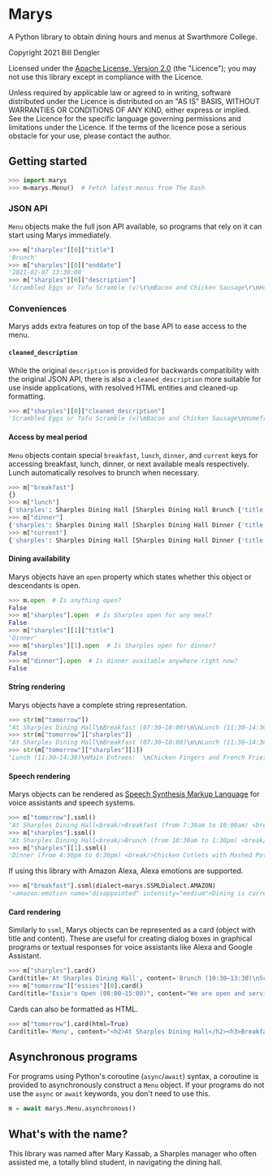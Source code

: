 # Marys
A Python library to obtain dining hours and menus at Swarthmore College.

Copyright 2021 Bill Dengler

Licensed under the [Apache License, Version 2.0](http://www.apache.org/licenses/LICENSE-2.0) (the "Licence");
you may not use this library except in compliance with the Licence.

Unless required by applicable law or agreed to in writing, software
distributed under the Licence is distributed on an "AS IS" BASIS,
WITHOUT WARRANTIES OR CONDITIONS OF ANY KIND, either express or implied.
See the Licence for the specific language governing permissions and
limitations under the Licence.
If the terms of the licence pose a serious obstacle for your use, please contact the author.

## Getting started
``` python console
>>> import marys
>>> m=marys.Menu()  # Fetch latest menus from The Dash
```

### JSON API
`Menu` objects make the full json API available, so programs that rely on it can start using Marys immediately.

```python console
>>> m["sharples"][0]["title"]
'Brunch'
>>> m["sharples"][0]["enddate"]
'2021-02-07 13:30:00'
>>> m["sharples"][0]["description"]
'Scrambled Eggs or Tofu Scramble (v)\r\nBacon and Chicken Sausage\r\nHomefries\r\nButtermilk Biscuits\r\nLentil Stew and Rice (v)\r\nAsparagus\r\nVegan Chili\r\nOatmeal (v)\r\nSpecialty Salad:&nbsp; Spinach and Mandarin Oranges with Raspberry Vinaigrette\r\nGrill Item:&nbsp; Phoenix Sandwiches\r\nDessert:&nbsp; Donuts'
```

### Conveniences
Marys adds extra features on top of the base API to ease access to the menu.

#### `cleaned_description`
While the original `description` is provided for backwards compatibility with the original JSON API, there is also a `cleaned_description` more suitable for use inside applications, with resolved HTML entities and cleaned-up formatting.

```python console
>>> m["sharples"][0]["cleaned_description"]
'Scrambled Eggs or Tofu Scramble (v)\nBacon and Chicken Sausage\nHomefries\nButtermilk Biscuits\nLentil Stew and Rice (v)\nAsparagus\nVegan Chili\nOatmeal (v)\nSpecialty Salad:  Spinach and Mandarin Oranges with Raspberry Vinaigrette\nGrill Item:  Phoenix Sandwiches\nDessert:  Donuts'
```

#### Access by meal period
`Menu` objects contain special `breakfast`, `lunch`, `dinner`, and `current` keys for accessing breakfast, lunch, dinner, or next available meals respectively. Lunch automatically resolves to brunch when necessary.

```python console
>>> m["breakfast"]
{}
>>> m["lunch"]
{'sharples': Sharples Dining Hall [Sharples Dining Hall Brunch {'title': 'Brunch', 'startdate': '2021-02-07 10:30:00', 'enddate': '2021-02-07 13:30:00', 'short_time': '10:30am - 1:30pm', 'description': 'Scrambled Eggs or Tofu Scramble (v)\r\nBacon and Chicken Sausage\r\nHomefries\r\nButtermilk Biscuits\r\nLentil Stew and Rice (v)\r\nAsparagus\r\nVegan Chili\r\nOatmeal (v)\r\nSpecialty Salad:&nbsp; Spinach and Mandarin Oranges with Raspberry Vinaigrette\r\nGrill Item:&nbsp; Phoenix Sandwiches\r\nDessert:&nbsp; Donuts', 'html_description': 'Scrambled Eggs or Tofu Scramble (v)<br />\r\nBacon and Chicken Sausage<br />\r\nHomefries<br />\r\nButtermilk Biscuits<br />\r\nLentil Stew and Rice (v)<br />\r\nAsparagus<br />\r\nVegan Chili<br />\r\nOatmeal (v)<br />\r\nSpecialty Salad:&nbsp; Spinach and Mandarin Oranges with Raspberry Vinaigrette<br />\r\nGrill Item:&nbsp; Phoenix Sandwiches<br />\r\nDessert:&nbsp; Donuts', 'cleaned_description': 'Scrambled Eggs or Tofu Scramble (v)\nBacon and Chicken Sausage\nHomefries\nButtermilk Biscuits\nLentil Stew and Rice (v)\nAsparagus\nVegan Chili\nOatmeal (v)\nSpecialty Salad:  Spinach and Mandarin Oranges with Raspberry Vinaigrette\nGrill Item:  Phoenix Sandwiches\nDessert:  Donuts'}]}
>>> m["dinner"]
{'sharples': Sharples Dining Hall [Sharples Dining Hall Dinner {'title': 'Dinner', 'startdate': '2021-02-07 16:30:00', 'enddate': '2021-02-07 18:30:00', 'short_time': '4:30pm - 6:30pm', 'description': 'Chicken Cutlets with Mashed Potatoes and Gravy\r\nLemony Tofu (v)\r\nPasta with Marinara (v) or Pesto Cream Sauce\r\nSpinach\r\nVegan Chili\r\nSpecialty Salad:&nbsp; Spinach and Mandarin Oranges with Raspberry Vinaigrette\r\nGrill Item:&nbsp; Hot Dogs\r\nDessert:&nbsp; Oreo Cheesecake\r\n\r\n(v) denotes vegan option', 'html_description': 'Chicken Cutlets with Mashed Potatoes and Gravy<br />\r\nLemony Tofu (v)<br />\r\nPasta with Marinara (v) or Pesto Cream Sauce<br />\r\nSpinach<br />\r\nVegan Chili<br />\r\nSpecialty Salad:&nbsp; Spinach and Mandarin Oranges with Raspberry Vinaigrette<br />\r\nGrill Item:&nbsp; Hot Dogs<br />\r\nDessert:&nbsp; Oreo Cheesecake<br />\r\n<br />\r\n<em>(v) denotes vegan option</em>', 'cleaned_description': 'Chicken Cutlets with Mashed Potatoes and Gravy\nLemony Tofu (v)\nPasta with Marinara (v) or Pesto Cream Sauce\nSpinach\nVegan Chili\nSpecialty Salad:  Spinach and Mandarin Oranges with Raspberry Vinaigrette\nGrill Item:  Hot Dogs\nDessert:  Oreo Cheesecake\n\n(v) denotes vegan option'}]}
>>> m["current"]
{'sharples': Sharples Dining Hall [Sharples Dining Hall Dinner {'title': 'Dinner', 'startdate': '2021-02-07 16:30:00', 'enddate': '2021-02-07 18:30:00', 'short_time': '4:30pm - 6:30pm', 'description': 'Chicken Cutlets with Mashed Potatoes and Gravy\r\nLemony Tofu (v)\r\nPasta with Marinara (v) or Pesto Cream Sauce\r\nSpinach\r\nVegan Chili\r\nSpecialty Salad:&nbsp; Spinach and Mandarin Oranges with Raspberry Vinaigrette\r\nGrill Item:&nbsp; Hot Dogs\r\nDessert:&nbsp; Oreo Cheesecake\r\n\r\n(v) denotes vegan option', 'html_description': 'Chicken Cutlets with Mashed Potatoes and Gravy<br />\r\nLemony Tofu (v)<br />\r\nPasta with Marinara (v) or Pesto Cream Sauce<br />\r\nSpinach<br />\r\nVegan Chili<br />\r\nSpecialty Salad:&nbsp; Spinach and Mandarin Oranges with Raspberry Vinaigrette<br />\r\nGrill Item:&nbsp; Hot Dogs<br />\r\nDessert:&nbsp; Oreo Cheesecake<br />\r\n<br />\r\n<em>(v) denotes vegan option</em>', 'cleaned_description': 'Chicken Cutlets with Mashed Potatoes and Gravy\nLemony Tofu (v)\nPasta with Marinara (v) or Pesto Cream Sauce\nSpinach\nVegan Chili\nSpecialty Salad:  Spinach and Mandarin Oranges with Raspberry Vinaigrette\nGrill Item:  Hot Dogs\nDessert:  Oreo Cheesecake\n\n(v) denotes vegan option'}]}
```

#### Dining availability
Marys objects have an `open` property which states whether this object or descendants is open.

``` python console
>>> m.open  # Is anything open?
False
>>> m["sharples"].open  # Is Sharples open for any meal?
False
>>> m["sharples"][1]["title"]
'Dinner'
>>> m["sharples"][1].open  # Is Sharples open for dinner?
False
>>> m["dinner"].open  # Is dinner available anywhere right now?
False
```

#### String rendering
Marys objects have a complete string representation.

```python console
>>> str(m["tomorrow"])
"At Sharples Dining Hall\nBreakfast (07:30–10:00)\n\nLunch (11:30–14:30)\nMain Entrees:  \nChicken Fingers and French Fries\nVegetable Lo Mein\nHomestyle Tofu with Green Beans and Rice\nCorn\nSoups:  Garden Vegetable (v), Chicken Noodle\nSpecialty Salad:  Coleslaw\nGrill Offering:  Black Bean Burger, Cheeseburger\nDessert:  Hope's Homestyle Cookies, and Our Own Vegan Banana Chocolate Chip Cookies\n\n(v) indicates vegan option\nDinner (16:30–20:00)\nMain Entrees: \nTilapia with Seafood Sauce\nRice Pilaf (v)\nButternut Sage Orzo (v)\nSeitan Chimichurri (v)\nAsparagus\nSoups:  Garden Vegetable (v), Chicken Noodle\nSpecialty Salad:  Coleslaw\nGrill Offering:  Turkey Burgers, with or without Cheese\nDessert:  Strawberry Cheesecake\n\n(v) indicates vegan option\n\nAt Essie Mae's\nEssie's Open (08:00–15:00)\nWe are open and serving Breakfast and Lunch. We have a wide variety of snacks and Drinks available for purchase. \nDeli Lunch Special:\nCorned Beef Reuben Sandwich served with French fries and a choice of drink. \nFor the Safety of our Customers and Staff Essie's will remain takeout only until further notice.\n\n"
>>> str(m["tomorrow"]["sharples"])
"At Sharples Dining Hall\nBreakfast (07:30–10:00)\n\nLunch (11:30–14:30)\nMain Entrees:  \nChicken Fingers and French Fries\nVegetable Lo Mein\nHomestyle Tofu with Green Beans and Rice\nCorn\nSoups:  Garden Vegetable (v), Chicken Noodle\nSpecialty Salad:  Coleslaw\nGrill Offering:  Black Bean Burger, Cheeseburger\nDessert:  Hope's Homestyle Cookies, and Our Own Vegan Banana Chocolate Chip Cookies\n\n(v) indicates vegan option\nDinner (16:30–20:00)\nMain Entrees: \nTilapia with Seafood Sauce\nRice Pilaf (v)\nButternut Sage Orzo (v)\nSeitan Chimichurri (v)\nAsparagus\nSoups:  Garden Vegetable (v), Chicken Noodle\nSpecialty Salad:  Coleslaw\nGrill Offering:  Turkey Burgers, with or without Cheese\nDessert:  Strawberry Cheesecake\n\n(v) indicates vegan option\n"
>>> str(m["tomorrow"]["sharples"][1])
"Lunch (11:30–14:30)\nMain Entrees:  \nChicken Fingers and French Fries\nVegetable Lo Mein\nHomestyle Tofu with Green Beans and Rice\nCorn\nSoups:  Garden Vegetable (v), Chicken Noodle\nSpecialty Salad:  Coleslaw\nGrill Offering:  Black Bean Burger, Cheeseburger\nDessert:  Hope's Homestyle Cookies, and Our Own Vegan Banana Chocolate Chip Cookies\n\n(v) indicates vegan option"
```

#### Speech rendering
Marys objects can be rendered as [Speech Synthesis Markup Language](https://en.wikipedia.org/wiki/Speech_Synthesis_Markup_Language) for voice assistants and speech systems.

```python console
>>> m["tomorrow"].ssml()
"At Sharples Dining Hall<break/>Breakfast (from 7:30am to 10:00am) <break/><break/>Lunch (from 11:30am to 2:30pm) <break/>Main Entrees:  <break/>Chicken Fingers and French Fries<break/>Vegetable Lo Mein<break/>Homestyle Tofu with Green Beans and Rice<break/>Corn<break/>Soups:  Garden Vegetable (vegan), Chicken Noodle<break/>Specialty Salad:  Coleslaw<break/>Grill Offering:  Black Bean Burger, Cheeseburger<break/>Dessert:  Hope's Homestyle Cookies, and Our Own Vegan Banana Chocolate Chip Cookies<break/>Dinner (from 4:30pm to 8:00pm) <break/>Main Entrees: <break/>Tilapia with Seafood Sauce<break/>Rice Pilaf (vegan)<break/>Butternut Sage Orzo (vegan)<break/>Seitan Chimichurri (vegan)<break/>Asparagus<break/>Soups:  Garden Vegetable (vegan), Chicken Noodle<break/>Specialty Salad:  Coleslaw<break/>Grill Offering:  Turkey Burgers, with or without Cheese<break/>Dessert:  Strawberry Cheesecake<break/>At Essie Mae's<break/>Essie's open (from 8:00am to 3:00pm) <break/>We are open and serving Breakfast and Lunch. We have a wide variety of snacks and Drinks available for purchase. <break/>Deli Lunch Special:<break/>Corned Beef Reuben Sandwich served with French fries and a choice of drink. <break/>For the Safety of our Customers and Staff Essie's will remain takeout only until further notice."
>>> m["sharples"].ssml()
'At Sharples Dining Hall<break/>Brunch (from 10:30am to 1:30pm) <break/>Scrambled Eggs or Tofu Scramble (vegan)<break/>Bacon and Chicken Sausage<break/>Homefries<break/>Buttermilk Biscuits<break/>Lentil Stew and Rice (vegan)<break/>Asparagus<break/>Vegan Chili<break/>Oatmeal (vegan)<break/>Specialty Salad:  Spinach and Mandarin Oranges with Raspberry Vinaigrette<break/>Grill Item:  Phoenix Sandwiches<break/>Dessert:  Donuts<break/>Dinner (from 4:30pm to 6:30pm) <break/>Chicken Cutlets with Mashed Potatoes and Gravy<break/>Lemony Tofu (vegan)<break/>Pasta with Marinara (vegan) or Pesto Cream Sauce<break/>Spinach<break/>Vegan Chili<break/>Specialty Salad:  Spinach and Mandarin Oranges with Raspberry Vinaigrette<break/>Grill Item:  Hot Dogs<break/>Dessert:  Oreo Cheesecake'
>>> m["sharples"][1].ssml()
'Dinner (from 4:30pm to 6:30pm) <break/>Chicken Cutlets with Mashed Potatoes and Gravy<break/>Lemony Tofu (vegan)<break/>Pasta with Marinara (vegan) or Pesto Cream Sauce<break/>Spinach<break/>Vegan Chili<break/>Specialty Salad:  Spinach and Mandarin Oranges with Raspberry Vinaigrette<break/>Grill Item:  Hot Dogs<break/>Dessert:  Oreo Cheesecake'
```

If using this library with Amazon Alexa, Alexa emotions are supported.

```python console
>>> m["breakfast"].ssml(dialect=marys.SSMLDialect.AMAZON)
'<amazon:emotion name="disappointed" intensity="medium">Dining is currently unavailable at this time!</amazon:emotion>'
```

#### Card rendering
Similarly to `ssml`, Marys objects can be represented as a card (object with title and content). These are useful for creating dialog boxes in graphical programs or textual responses for voice assistants like Alexa and Google Assistant.

```python console
>>> m["sharples"].card()
Card(title='At Sharples Dining Hall', content='Brunch (10:30–13:30)\nScrambled Eggs or Tofu Scramble (v)\nBacon and Chicken Sausage\nHomefries\nButtermilk Biscuits\nLentil Stew and Rice (v)\nAsparagus\nVegan Chili\nOatmeal (v)\nSpecialty Salad:  Spinach and Mandarin Oranges with Raspberry Vinaigrette\nGrill Item:  Phoenix Sandwiches\nDessert:  Donuts\nDinner (16:30–18:30)\nChicken Cutlets with Mashed Potatoes and Gravy\nLemony Tofu (v)\nPasta with Marinara (v) or Pesto Cream Sauce\nSpinach\nVegan Chili\nSpecialty Salad:  Spinach and Mandarin Oranges with Raspberry Vinaigrette\nGrill Item:  Hot Dogs\nDessert:  Oreo Cheesecake\n\n(v) denotes vegan option\n')
>>> m["tomorrow"]["essies"][0].card()
Card(title="Essie's Open (08:00–15:00)", content="We are open and serving Breakfast and Lunch. We have a wide variety of snacks and Drinks available for purchase. \nDeli Lunch Special:\nCorned Beef Reuben Sandwich served with French fries and a choice of drink. \nFor the Safety of our Customers and Staff Essie's will remain takeout only until further notice.")
```

Cards can also be formatted as HTML.

```python console
>>> m["tomorrow"].card(html=True)
Card(title='Menu', content="<h2>At Sharples Dining Hall</h2><h3>Breakfast (07:30–10:00)</h3><p></p>\n<h3>Lunch (11:30–14:30)</h3><p><strong>Main Entrees:&nbsp;&nbsp;</strong><br />\r\nChicken Fingers and French Fries<br />\r\nVegetable Lo Mein<br />\r\nHomestyle Tofu with Green Beans and Rice<br />\r\nCorn<br />\r\n<strong>Soups:&nbsp;&nbsp;</strong>Garden Vegetable (v), Chicken Noodle<br />\r\n<strong>Specialty Salad:&nbsp;&nbsp;</strong>Coleslaw<br />\r\n<strong>Grill Offering:&nbsp;&nbsp;</strong>Black Bean Burger, Cheeseburger<br />\r\n<strong>Dessert:&nbsp;&nbsp;</strong>Hope's Homestyle Cookies, and Our Own Vegan Banana Chocolate Chip Cookies<br />\r\n<br />\r\n<em>(v) indicates vegan option</em></p>\n<h3>Dinner (16:30–20:00)</h3><p><strong>Main Entrees:</strong>&nbsp;<br />\r\nTilapia with Seafood Sauce<br />\r\nRice Pilaf (v)<br />\r\nButternut Sage Orzo (v)<br />\r\nSeitan Chimichurri (v)<br />\r\nAsparagus<br />\r\n<strong>Soups:&nbsp;&nbsp;</strong>Garden Vegetable (v), Chicken Noodle<br />\r\n<strong>Specialty Salad:&nbsp;&nbsp;</strong>Coleslaw<br />\r\n<strong>Grill Offering:&nbsp;&nbsp;</strong>Turkey Burgers, with or without Cheese<br />\r\n<strong>Dessert:&nbsp;&nbsp;</strong>Strawberry Cheesecake<br />\r\n<br />\r\n<em>(v) indicates vegan option</em></p>\n\n<h2>At Essie Mae's</h2><h3>Essie's Open (08:00–15:00)</h3><p>We are open and serving Breakfast and Lunch. We have a wide variety of snacks and Drinks available for purchase.&nbsp;<br />\r\n<strong>Deli Lunch Special:</strong><br />\r\nCorned Beef Reuben Sandwich served with French fries and a choice of drink.&nbsp;<br />\r\nFor the Safety of our Customers and Staff Essie's will remain takeout only until further notice.&nbsp;<br />\r\n&nbsp;</p>\n\n")
```

## Asynchronous programs
For programs using Python's coroutine (`async`/`await`) syntax, a coroutine is provided to asynchronously construct a `Menu` object. If your programs do not use the `async` or `await` keywords, you don't need to use this.

```python
m = await marys.Menu.asynchronous()
```

## What's with the name?
This library was named after Mary Kassab, a Sharples manager who often assisted me, a totally blind student, in navigating the dining hall.
